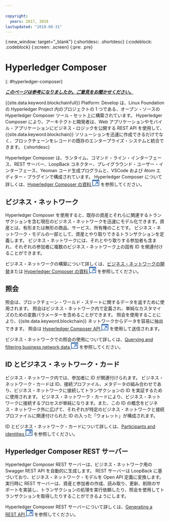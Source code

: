 ```yaml
---

copyright:
  years: 2017, 2018
lastupdated: "2018-08-31"
---
```


{:new_window: target="_blank"}
{:shortdesc: .shortdesc}
{:codeblock: .codeblock}
{:screen: .screen}
{:pre: .pre}


# Hyperledger Composer
{: #hyperledger-composer}


***[このページは参考になりましたか。ご意見をお聞かせください。](https://www.surveygizmo.com/s3/4501493/IBM-Blockchain-Documentation)***


{{site.data.keyword.blockchainfull}} Platform: Develop は、Linux Foundation の Hyperledger Project 内のプロジェクトの 1 つである、オープン・ソースの Hyperledger Composer ツール・セット上に構築されています。 Hyperledger Composer により、アーキテクトと開発者は、Web アプリケーションやモバイル・アプリケーションにビジネス・ロジックを公開する REST API を使用して、{{site.data.keyword.blockchain}} ソリューションを迅速に作成できるだけでなく、ブロックチェーンをレコードの既存のエンタープライズ・システムと統合できます。
{:shortdesc}

Hyperledger Composer は、ランタイム、コマンド・ライン・インターフェース、REST サーバー、LoopBack コネクター、プレイグラウンド・ユーザー・インターフェース、Yeoman コード生成プログラムと、VSCode および Atom エディター・プラグインで構成されています。 Hyperledger Composer について詳しくは、[Hyperledger Composer の資料 ![外部リンク・アイコン](../images/external_link.svg "外部リンク・アイコン")](https://hyperledger.github.io/composer/latest/introduction/introduction.html) を参照してください。


## ビジネス・ネットワーク

Hyperledger Composer を使用すると、既存の資産とそれらに関連するトランザクションを含む現在のビジネス・ネットワークを迅速にモデル化できます。資産とは、有形または無形の商品、サービス、所有権のことです。 ビジネス・ネットワーク・モデルの一部として、資産とやり取りできるトランザクションを定義します。 ビジネス・ネットワークには、それとやり取りする参加者も含まれ、それぞれの参加者に複数のビジネス・ネットワーク上の固有 ID を関連付けることができます。

ビジネス・ネットワークの構築について詳しくは、[ビジネス・ネットワークの開発](../develop.html)または [Hyperledger Composer の資料 ![外部リンク・アイコン](../images/external_link.svg "外部リンク・アイコン")](https://hyperledger.github.io/composer/latest/introduction/introduction.html) を参照してください。

## 照会

照会は、ブロックチェーン・ワールド・ステートに関するデータを返すために使用されます。 照会はビジネス・ネットワーク内で定義され、単純なカスタマイズのための変数パラメーターを含めることができます。 照会を使用することにより、{{site.data.keyword.blockchain}} ネットワークからデータを容易に抽出できます。 照会は [Hyperledger Composer API ![外部リンク・アイコン](../images/external_link.svg "外部リンク・アイコン")](https://hyperledger.github.io/composer/latest/api/api-doc-index) を使用して送信されます。

ビジネス・ネットワークでの照会の使用について詳しくは、[Querying and filtering business network data ![外部リンク・アイコン](../images/external_link.svg "外部リンク・アイコン")](https://hyperledger.github.io/composer/latest/tutorials/queries) を参照してください。

## ID とビジネス・ネットワーク・カード

ビジネス・ネットワーク内では、参加者に ID が関連付けられます。 ビジネス・ネットワーク・カードは ID、接続プロファイル、メタデータの組み合わせであり、ビジネス・ネットワークに接続してトランザクションの ID を実証するために使用されます。 ビジネス・ネットワーク・カードにより、ビジネス・ネットワークに接続するプロセスが単純になります。また、この ID の概念をビジネス・ネットワーク外に広げて、それぞれが特定のビジネス・ネットワークと接続プロファイルに関連付けられた ID の入った「ウォレット」が構成されます。

ID とビジネス・ネットワーク・カードについて詳しくは、[Participants and identities ![外部リンク・アイコン ](../images/external_link.svg "外部リンク・アイコン")](https://hyperledger.github.io/composer/latest/managing/participantsandidentities) を参照してください。

## Hyperledger Composer REST サーバー

Hyperledger Composer REST サーバーは、ビジネス・ネットワーク用の Swagger REST API を自動的に生成します。 REST サーバーは LoopBack に基づいており、ビジネス・ネットワーク・モデルを Open API 定義に変換します。 実行時に REST サーバーは、資産と参加者の作成、読み取り、更新、削除のサポートを実装し、トランザクションの処理を実行依頼したり、照会を使用してトランザクションを取得したりすることができるようにします。

Hyperledger Composer REST サーバーについて詳しくは、[Generating a REST API ![外部リンク・アイコン](../images/external_link.svg "外部リンク・アイコン")](https://hyperledger.github.io/composer/latest/integrating/getting-started-rest-api) を参照してください。
